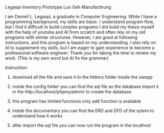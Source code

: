Legaspi Inventory Prototype 
Luo Geh Manufactirung

I am Deniell L. Legaspi, a graduate in Computer Engineering. While I have a programming background, my skills are basic. I understand program flow, but I find it difficult to build complex programs I did build my thesis myself with the help of youtube and AI from scratch and often rely on my old programs with similar structures. However, I am good at following instructions, and this program is based on my understanding. I also rely on AI to supplement my skills, but I am eager to gain experience to become a professional software engineer. Thank you for taking the time to review my work. (This is my own word but AI fix the grammar)

Instruction:

1. download all the file and save it to the htdocs folder inside the xampp

2. inside the config folder you can find the sql file as the database import it in the http://localhost/phpmyadmin/  to create the database

3. this program has limited functions only add function is available 

4. inside the documentary you can find the ERD and DFD of the sytem to understand how it works

5. after import the sql file you can now run the program in the localhost 